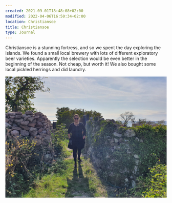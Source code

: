 ```yaml
---
created: 2021-09-01T18:48:08+02:00
modified: 2022-04-06T16:50:34+02:00
location: Christiansoe
title: Christiansoe
type: Journal
---
```


Christiansoe is a stunning fortress, and so we spent the day exploring the islands.
We found a small local brewery with lots of different exploratory beer varieties. Apparently the selection would be even better in the beginning of the season. Not cheap, but worth it! We also bought some local pickled herrings and did laundry.

![Image](../2022/fcc5188de2c0395f35042f2b9d62b102.jpg)
